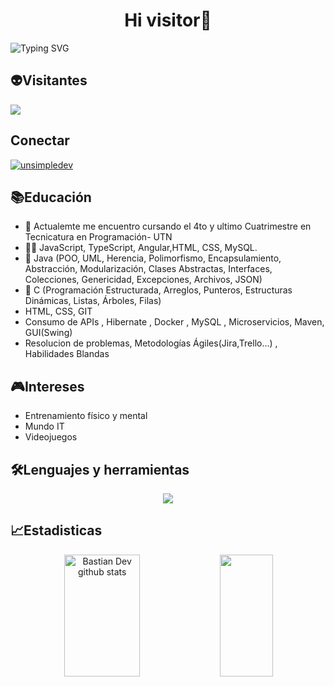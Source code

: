 <h1 align="center"> Hi visitor👋</h1>
  
 ![Typing SVG](https://readme-typing-svg.herokuapp.com/?color=02D9F7FF&size=35&center=true&vCenter=true&width=1000&lines=Desarrollador+frontend+👨‍💻;Desarrollador+backend+👨‍💻👨‍💻;Desarrollador+fullstack+👨‍💻👨‍💻👨‍💻;Que+gusto+verte+por+aqui+👋👋;Bienvenidos+👾👾;Argentina+pa´🇦🇷;!)
 </h1> 

## 👽Visitantes
<p align="left"><img align="center" src="https://profile-counter.glitch.me/leocaimmi/count.svg" /></p> 

## Conectar 
<a href="https://www.linkedin.com/in/leonardo-caimmi/" target="blank"><img align="center" src="https://img.shields.io/badge/LinkedIn-0077B5?style=for-the-badge&logo=linkedin&logoColor=white" alt="unsimpledev"/></a>
<!------------------------------------------------------------------------------------------------------>


## 📚Educación
<ul>
  <li>🔭  Actualemte me encuentro cursando el 4to y ultimo Cuatrimestre en Tecnicatura en Programación- UTN</li>
  <li>👨‍💻 JavaScript, TypeScript, Angular,HTML, CSS, MySQL.
  <li>🌱 Java (POO, UML, Herencia, Polimorfismo, Encapsulamiento, Abstracción, Modularización, Clases Abstractas, Interfaces, Colecciones, Genericidad, Excepciones, Archivos, JSON)</li>
  <li>📖 C (Programación Estructurada, Arreglos, Punteros, Estructuras Dinámicas, Listas, Árboles, Filas)</li>
  <li>HTML, CSS, GIT</strong></li>
  <li>Consumo de APIs , Hibernate , Docker , MySQL , Microservicios, Maven, GUI(Swing)</li>
  <li>Resolucion de problemas, Metodologías Ágiles(Jira,Trello...) , Habilidades Blandas</li>
</ul>
<!------------------------------------------------------------------------------------------------------>

## 🎮Intereses
<ul>
  <li>Entrenamiento físico y mental</li>
  <li>Mundo IT</li>
  <li>Videojuegos</li>
</ul>
<!------------------------------------------------------------------------------------------------------>
 
## 🛠️Lenguajes y herramientas

<p align="center">
  <a href="https://skillicons.dev">
    <img src="https://skillicons.dev/icons?i=javascript,typescript,angular,c,java,html,css,git,mysql,postgresql,docker" />
  </a>
</p>
<!------------------------------------------------------------------------------------------------------>

## 📈Estadisticas
<div align="center">  
  <img width="49%" height="195px" src="https://github-readme-stats.vercel.app/api?username=leocaimmi&show_icons=true&count_private=true&hide_border=true&title_color=02D9F7FF&icon_color=02D9F7FF&text_color=c9d1d9&bg_color=0d1117" alt="Bastian Dev github stats" /> 
  
  <img width="41%" height="195px" src="https://github-readme-stats.vercel.app/api/top-langs/?username=leocaimmi&layout=compact&hide_border=true&title_color=02D9F7FF&text_color=02D9F7FF&bg_color=0d1117" />
</div> 
<!------------------------------------------------------------------------------------------------------>
